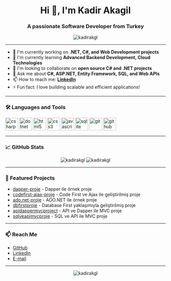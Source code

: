 <!-- Profilinize özel bir banner eklemek isterseniz buraya ekleyebilirsiniz -->
<!-- ![Banner](https://link-to-your-banner-image.com/banner.png) -->

<h1 align="center">Hi 👋, I'm Kadir Akagil</h1>
<h3 align="center">A passionate Software Developer from Turkey</h3>

<p align="center">
  <img src="https://komarev.com/ghpvc/?username=kadirakgl&label=Profile%20views&color=0e75b6&style=flat" alt="kadirakgl" />
</p>

---

- 🔭 I'm currently working on **.NET, C#, and Web Development projects**
- 🌱 I'm currently learning **Advanced Backend Development, Cloud Technologies**
- 👯 I'm looking to collaborate on **open source C# and .NET projects**
- 💬 Ask me about **C#, ASP.NET, Entity Framework, SQL, and Web APIs**
- 📫 How to reach me: **[LinkedIn](https://www.linkedin.com/in/kadirakgl/)** <!-- LinkedIn adresini ekleyebilirsin -->
- ⚡ Fun fact: I love building scalable and efficient applications!

---

### 🛠️ Languages and Tools

<p align="left">
  <img src="https://cdn.jsdelivr.net/gh/devicons/devicon/icons/csharp/csharp-original.svg" alt="csharp" width="40" height="40"/>
  <img src="https://cdn.jsdelivr.net/gh/devicons/devicon/icons/dot-net/dot-net-original.svg" alt="dotnet" width="40" height="40"/>
  <img src="https://cdn.jsdelivr.net/gh/devicons/devicon/icons/html5/html5-original.svg" alt="html5" width="40" height="40"/>
  <img src="https://cdn.jsdelivr.net/gh/devicons/devicon/icons/css3/css3-original.svg" alt="css3" width="40" height="40"/>
  <img src="https://cdn.jsdelivr.net/gh/devicons/devicon/icons/javascript/javascript-original.svg" alt="javascript" width="40" height="40"/>
  <img src="https://cdn.jsdelivr.net/gh/devicons/devicon/icons/sqlite/sqlite-original.svg" alt="sqlite" width="40" height="40"/>
  <img src="https://cdn.jsdelivr.net/gh/devicons/devicon/icons/git/git-original.svg" alt="git" width="40" height="40"/>
  <img src="https://cdn.jsdelivr.net/gh/devicons/devicon/icons/github/github-original.svg" alt="github" width="40" height="40"/>
</p>

---

### 📈 GitHub Stats

<p align="center">
  <img src="https://github-readme-stats.vercel.app/api?username=kadirakgl&show_icons=true&theme=radical" alt="kadirakgl" />
  <img src="https://github-readme-stats.vercel.app/api/top-langs/?username=kadirakgl&layout=compact&theme=radical" alt="kadirakgl" />
</p>

---

### 📂 Featured Projects

- [dapper-proje](https://github.com/kadirakgl/dapper-proje) - Dapper ile örnek proje
- [codefirst-ajax-proje](https://github.com/kadirakgl/codefirst-ajax-proje) - Code First ve Ajax ile geliştirilmiş proje
- [ado.net-proje](https://github.com/kadirakgl/ado.net-proje) - ADO.NET ile örnek proje
- [dbfirstproje](https://github.com/kadirakgl/dbfirstproje) - Database First yaklaşımıyla geliştirilmiş proje
- [apidappermvcproject](https://github.com/kadirakgl/apidappermvcproject) - API ve Dapper ile MVC proje
- [sqlveapimvcproje](https://github.com/kadirakgl/sqlveapimvcproje) - SQL ve API ile MVC proje

---

### 📫 Reach Me

- [GitHub](https://github.com/kadirakgl)
- [LinkedIn](https://www.linkedin.com/in/kadirakgl/) <!-- LinkedIn adresini ekleyebilirsin -->
- [E-mail](kadirak.2001@hotmail.com) <!-- E-posta adresini ekleyebilirsin -->

---

<p align="center">
  <img src="https://github-profile-trophy.vercel.app/?username=kadirakgl&theme=radical" alt="kadirakgl" />
</p> 
